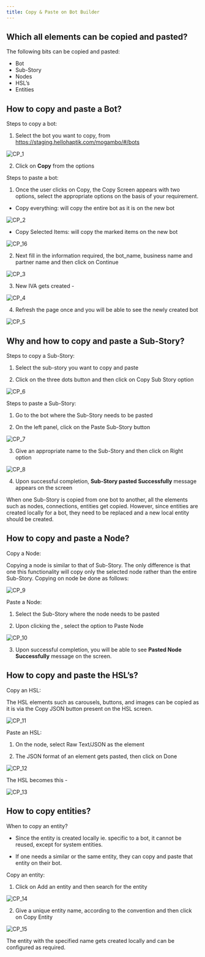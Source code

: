 ```yaml
---
title: Copy & Paste on Bot Builder
---
```


## Which all elements can be copied and pasted?

The following bits can be copied and pasted:

- Bot
- Sub-Story
- Nodes
- HSL’s  
- Entities

## How to copy and paste a Bot?

Steps to copy a bot:

1. Select the bot you want to copy, from https://staging.hellohaptik.com/mogambo/#/bots

![CP_1](assets/CP1.png)

2. Click on **Copy** from the options

Steps to paste a bot:

1. Once the user clicks on Copy, the Copy Screen appears with two options, select the appropriate options on the basis of your requirement.

- Copy everything: will copy the entire bot as it is on the new bot

![CP_2](assets/CP2.png)

- Copy Selected Items: will copy the marked items on the new bot

![CP_16](assets/CP16.png)

2. Next fill in the information required, the bot_name, business name and partner name and then click on Continue

![CP_3](assets/CP3.png)

3. New IVA gets created -

![CP_4](assets/CP4.png)

4. Refresh the page once and you will be able to see the newly created bot

![CP_5](assets/CP5.png)

## Why and how to copy and paste a Sub-Story?

Steps to copy a Sub-Story:

1. Select the sub-story you want to copy and paste

2. Click on the three dots button and then click on Copy Sub Story option

![CP_6](assets/CP6.png)

Steps to paste a Sub-Story:

1. Go to the bot where the Sub-Story needs to be pasted

2. On the left panel, click on the Paste Sub-Story button

![CP_7](assets/CP7.png)

3. Give an appropriate name to the Sub-Story and then click on Right option

![CP_8](assets/CP8.png)

4. Upon successful completion, **Sub-Story pasted Successfully** message appears on the screen

When one Sub-Story is copied from one bot to another, all the elements such as nodes, connections, entities get copied. However, since entities are created locally for a bot, they need to be replaced and a new local entity should be created.

## How to copy and paste a Node?

Copy a Node:

Copying a node is similar to that of Sub-Story. The only difference is that one this functionality will copy only the selected node rather than the entire Sub-Story. Copying on node be done as follows:

![CP_9](assets/CP9.png)

Paste a Node:

1. Select the Sub-Story where the node needs to be pasted

2. Upon clicking the , select the option to Paste Node

![CP_10](assets/CP10.png)

3. Upon successful completion, you will be able to see **Pasted Node Successfully** message on the screen.

## How to copy and paste the HSL’s?

Copy an HSL:

The HSL elements such as carousels, buttons, and images can be copied as it is via the Copy JSON button present on the HSL screen.

![CP_11](assets/CP11.png)

Paste an HSL:

1. On the node, select Raw Text/JSON as the element

2. The JSON format of an element gets pasted, then click on Done

![CP_12](assets/CP12.png)

The HSL becomes this -

![CP_13](assets/CP13.png)

## How to copy entities?

When to copy an entity?

- Since the entity is created locally ie. specific to a bot, it cannot be reused, except for system entities.

- If one needs a similar or the same entity, they can copy and paste that entity on their bot.

Copy an entity:

1. Click on Add an entity and then search for the entity

![CP_14](assets/CP14.png)

2. Give a unique entity name, according to the convention and then click on Copy Entity

![CP_15](assets/CP15.png)

The entity with the specified name gets created locally and can be configured as required.
